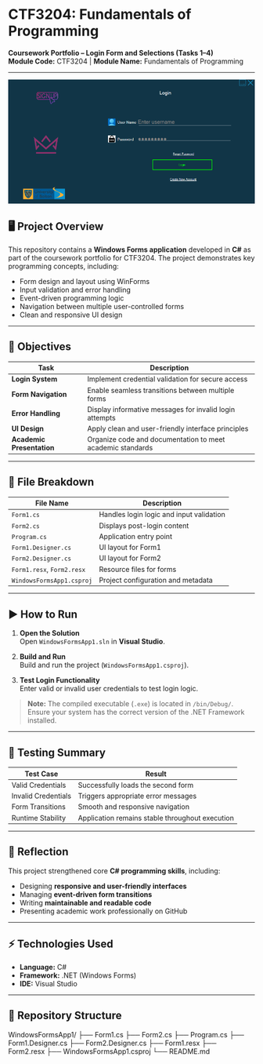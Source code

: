 # CTF3204: Fundamentals of Programming  
**Coursework Portfolio – Login Form and Selections (Tasks 1–4)**  
**Module Code:** CTF3204 | **Module Name:** Fundamentals of Programming  

---

![Screenshot](image-1.png)


## 🖥️ Project Overview
This repository contains a **Windows Forms application** developed in **C#** as part of the coursework portfolio for CTF3204. The project demonstrates key programming concepts, including:  

- Form design and layout using WinForms  
- Input validation and error handling  
- Event-driven programming logic  
- Navigation between multiple user-controlled forms  
- Clean and responsive UI design  

---

## 📌 Objectives

| Task | Description |
|------|-------------|
| **Login System** | Implement credential validation for secure access |
| **Form Navigation** | Enable seamless transitions between multiple forms |
| **Error Handling** | Display informative messages for invalid login attempts |
| **UI Design** | Apply clean and user-friendly interface principles |
| **Academic Presentation** | Organize code and documentation to meet academic standards |

---

## 📁 File Breakdown

| File Name | Description |
|-----------|-------------|
| `Form1.cs` | Handles login logic and input validation |
| `Form2.cs` | Displays post-login content |
| `Program.cs` | Application entry point |
| `Form1.Designer.cs` | UI layout for Form1 |
| `Form2.Designer.cs` | UI layout for Form2 |
| `Form1.resx`, `Form2.resx` | Resource files for forms |
| `WindowsFormsApp1.csproj` | Project configuration and metadata |

---

## ▶️ How to Run

1. **Open the Solution**  
   Open `WindowsFormsApp1.sln` in **Visual Studio**.  

2. **Build and Run**  
   Build and run the project (`WindowsFormsApp1.csproj`).  

3. **Test Login Functionality**  
   Enter valid or invalid user credentials to test login logic.  

> **Note:** The compiled executable (`.exe`) is located in `/bin/Debug/`. Ensure your system has the correct version of the .NET Framework installed.  

---

## 🧪 Testing Summary

| Test Case | Result |
|-----------|--------|
| Valid Credentials | Successfully loads the second form |
| Invalid Credentials | Triggers appropriate error messages |
| Form Transitions | Smooth and responsive navigation |
| Runtime Stability | Application remains stable throughout execution |

---

## 🧠 Reflection

This project strengthened core **C# programming skills**, including:  

- Designing **responsive and user-friendly interfaces**  
- Managing **event-driven form transitions**  
- Writing **maintainable and readable code**  
- Presenting academic work professionally on GitHub  

---

## ⚡ Technologies Used

- **Language:** C#  
- **Framework:** .NET (Windows Forms)  
- **IDE:** Visual Studio  

---

## 📂 Repository Structure
WindowsFormsApp1/ 
├── Form1.cs 
├── Form2.cs 
├── Program.cs 
├── Form1.Designer.cs 
├── Form2.Designer.cs 
├── Form1.resx 
├── Form2.resx 
├── WindowsFormsApp1.csproj 
└── README.md

